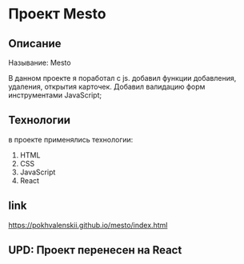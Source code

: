 Проект Mesto
===============================
## Описание
Называние: Mesto

В данном проекте я поработал с js. добавил функции добавления, удаления, открытия карточек.
Добавил валидацию форм инструментами JavaScript;

## Технологии

в проекте применялись технологии:
1. HTML
2. CSS
3. JavaScript
4. React

## link
https://pokhvalenskii.github.io/mesto/index.html

## UPD: Проект перенесен на React

